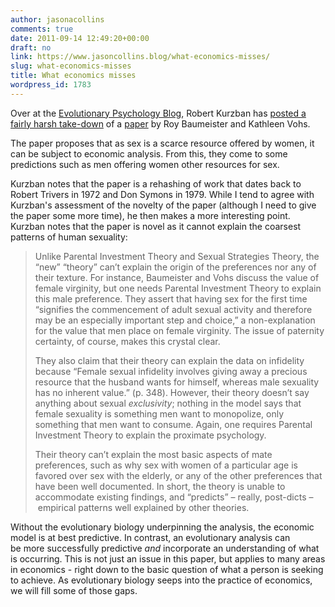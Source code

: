 ```yaml
---
author: jasonacollins
comments: true
date: 2011-09-14 12:49:20+00:00
draft: no
link: https://www.jasoncollins.blog/what-economics-misses/
slug: what-economics-misses
title: What economics misses
wordpress_id: 1783
---
```


Over at the [Evolutionary Psychology Blog](http://www.epjournal.net/blog), Robert Kurzban has [posted a fairly harsh take-down](http://www.epjournal.net/blog/2011/08/new-theory-sex-is-a-resource-men-compete-and-pay-for/) of a [paper](http://psr.sagepub.com/cgi/doi/10.1207/s15327957pspr0804_2) by Roy Baumeister and Kathleen Vohs.

The paper proposes that as sex is a scarce resource offered by women, it can be subject to economic analysis. From this, they come to some predictions such as men offering women other resources for sex.

Kurzban notes that the paper is a rehashing of work that dates back to Robert Trivers in 1972 and Don Symons in 1979. While I tend to agree with Kurzban's assessment of the novelty of the paper (although I need to give the paper some more time), he then makes a more interesting point. Kurzban notes that the paper is novel as it cannot explain the coarsest patterns of human sexuality:


<blockquote>Unlike Parental Investment Theory and Sexual Strategies Theory, the “new” “theory” can’t explain the origin of the preferences nor any of their texture. For instance, Baumeister and Vohs discuss the value of female virginity, but one needs Parental Investment Theory to explain this male preference. They assert that having sex for the first time “signifies the commencement of adult sexual activity and therefore may be an especially important step and choice,” a non-explanation for the value that men place on female virginity. The issue of paternity certainty, of course, makes this crystal clear.

They also claim that their theory can explain the data on infidelity because “Female sexual infidelity involves giving away a precious resource that the husband wants for himself, whereas male sexuality has no inherent value.” (p. 348). However, their theory doesn’t say anything about sexual _exclusivity_; nothing in the model says that female sexuality is something men want to monopolize, only something that men want to consume. Again, one requires Parental Investment Theory to explain the proximate psychology.

Their theory can’t explain the most basic aspects of mate preferences, such as why sex with women of a particular age is favored over sex with the elderly, or any of the other preferences that have been well documented. In short, the theory is unable to accommodate existing findings, and “predicts” – really, post-dicts –  empirical patterns well explained by other theories.</blockquote>


Without the evolutionary biology underpinning the analysis, the economic model is at best predictive. In contrast, an evolutionary analysis can be more successfully predictive _and_ incorporate an understanding of what is occurring. This is not just an issue in this paper, but applies to many areas in economics - right down to the basic question of what a person is seeking to achieve. As evolutionary biology seeps into the practice of economics, we will fill some of those gaps.
